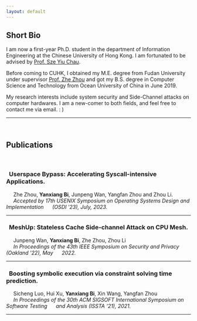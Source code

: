 ```yaml
---
layout: default
---
```


<!-- **[page 1](./pages/another-page.html)** \| [page 2](./pages/pages2.html) -->

## Short Bio

I am now a first-year Ph.D. student in the department of Information Engineering at the Chinese University of Hong Kong. I am fortunated to be advised by [Prof. Sze Yiu Chau](https://szeyiuchau.github.io/).


Before coming to CUHK, I obtained my M.E. degree from Fudan University under supervisor [Prof. Zhe Zhou](https://www.y-droid.com/zhe/) and got my B.S. degree in Computer Science and Technology from Ocean University of China in June 2019.

My research interests include system security and Side-Channel attacks on computer hardwares. I am a new-comer to both fields, and feel free to contact me via email.  : )

---------
<br>



<!-- There should be whitespace between paragraphs.

There should be whitespace between paragraphs. We recommend including a README, or a file with information about your project. -->

## Publications
<br>


### &nbsp;&nbsp;Userspace Bypass: Accelerating Syscall-intensive Applications.
&nbsp;&nbsp;&nbsp;&nbsp;&nbsp;Zhe Zhou, **Yanxiang Bi**, Junpeng Wan, Yangfan Zhou and Zhou Li.<br>
&nbsp;&nbsp;&nbsp;&nbsp;&nbsp;*Accepted by 17th USENIX Symposium on Operating Systems Design and Implementation &nbsp;&nbsp;&nbsp;&nbsp;&nbsp;(OSDI '23), July, 2023.*

----

### &nbsp;&nbsp;MeshUp: Stateless Cache Side-channel Attack on CPU Mesh.
&nbsp;&nbsp;&nbsp;&nbsp;&nbsp;Junpeng Wan, **Yanxiang Bi**, Zhe Zhou, Zhou Li<br>
&nbsp;&nbsp;&nbsp;&nbsp;&nbsp;*In Proceedings of the 43th IEEE Symposium on Security and Privacy (Oakland '22), May &nbsp;&nbsp;&nbsp;&nbsp;&nbsp;2022.*

----

### &nbsp;&nbsp;Boosting symbolic execution via constraint solving time prediction.

&nbsp;&nbsp;&nbsp;&nbsp;&nbsp;Sicheng Luo, Hui Xu, **Yanxiang Bi**, Xin Wang, Yangfan Zhou<br>
&nbsp;&nbsp;&nbsp;&nbsp;&nbsp;*In Proceedings of the 30th ACM SIGSOFT International Symposium on Software Testing &nbsp;&nbsp;&nbsp;&nbsp;&nbsp;and Analysis (ISSTA ‘21), 2021.*

----






<!-- This is a normal paragraph following a header. GitHub is a code hosting platform for version control and collaboration. It lets you and others work together on projects from anywhere. -->

<!-- 

## Header 2

> This is a blockquote following a header.
>
> When something is important enough, you do it even if the odds are not in your favor.

### Header 3

```js
// Javascript code with syntax highlighting.
var fun = function lang(l) {
  dateformat.i18n = require('./lang/' + l)
  return true;
}
```

```ruby
# Ruby code with syntax highlighting
GitHubPages::Dependencies.gems.each do |gem, version|
  s.add_dependency(gem, "= #{version}")
end
```

#### Header 4

*   This is an unordered list following a header.
*   This is an unordered list following a header.
*   This is an unordered list following a header.

##### Header 5

1.  This is an ordered list following a header.
2.  This is an ordered list following a header.
3.  This is an ordered list following a header.

###### Header 6

| head1        | head two          | three |
|:-------------|:------------------|:------|
| ok           | good swedish fish | nice  |
| out of stock | good and plenty   | nice  |
| ok           | good `oreos`      | hmm   |
| ok           | good `zoute` drop | yumm  |

### There's a horizontal rule below this.

* * *

### Here is an unordered list:

*   Item foo
*   Item bar
*   Item baz
*   Item zip

### And an ordered list:

1.  Item one
1.  Item two
1.  Item three
1.  Item four

### And a nested list:

- level 1 item
  - level 2 item
  - level 2 item
    - level 3 item
    - level 3 item
- level 1 item
  - level 2 item
  - level 2 item
  - level 2 item
- level 1 item
  - level 2 item
  - level 2 item
- level 1 item

### Small image

![Octocat](https://github.githubassets.com/images/icons/emoji/octocat.png)

### Large image

![Branching](https://guides.github.com/activities/hello-world/branching.png)


### Definition lists can be used with HTML syntax.

<dl>
<dt>Name</dt>
<dd>Godzilla</dd>
<dt>Born</dt>
<dd>1952</dd>
<dt>Birthplace</dt>
<dd>Japan</dd>
<dt>Color</dt>
<dd>Green</dd>
</dl>

```
Long, single-line code blocks should not wrap. They should horizontally scroll if they are too long. This line should be long enough to demonstrate this.
```

```
The final element.
```
-->